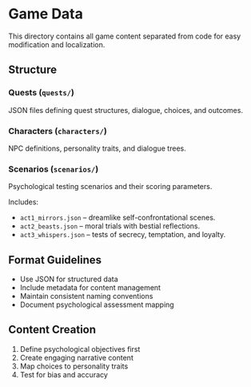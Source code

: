 # Game Data

This directory contains all game content separated from code for easy modification and localization.

## Structure

### Quests (`quests/`)
JSON files defining quest structures, dialogue, choices, and outcomes.

### Characters (`characters/`)
NPC definitions, personality traits, and dialogue trees.

### Scenarios (`scenarios/`)
Psychological testing scenarios and their scoring parameters.

Includes:
- `act1_mirrors.json` – dreamlike self-confrontational scenes.
- `act2_beasts.json` – moral trials with bestial reflections.
- `act3_whispers.json` – tests of secrecy, temptation, and loyalty.

## Format Guidelines
- Use JSON for structured data
- Include metadata for content management
- Maintain consistent naming conventions
- Document psychological assessment mapping

## Content Creation
1. Define psychological objectives first
2. Create engaging narrative content
3. Map choices to personality traits
4. Test for bias and accuracy
